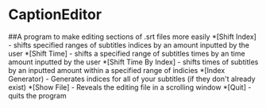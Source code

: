 # CaptionEditor
##A program to make editing sections of .srt files more easily
*[Shift Index] - shifts specified ranges of subtitles indices by an amount inputted by the user
*[Shift Time] - shifts a specified range of subtitles times by an time amount inputted by the user
*[Shift Time By Index] - shifts times of subtitles by an inputted amount within a specified range of indicies
*[Index Generator) - Generates indices for all of your subtitles (if they don't already exist)
*[Show File] - Reveals the editing file in a scrolling window
*[Quit] - quits the program